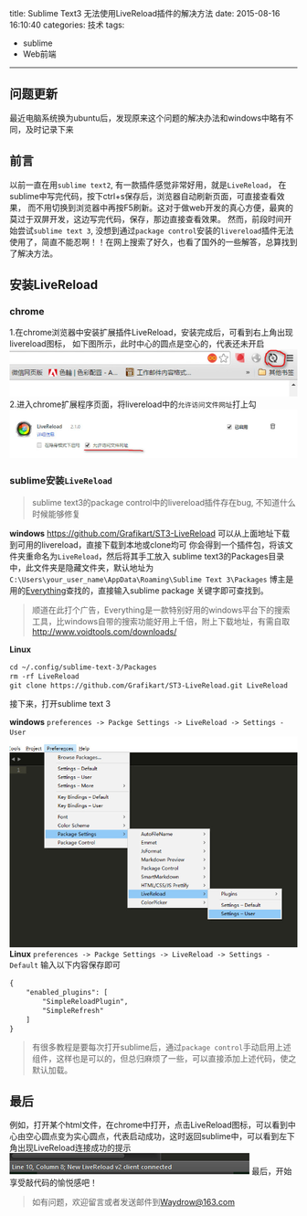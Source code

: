 title: Sublime Text3 无法使用LiveReload插件的解决方法
date: 2015-08-16 16:10:40
categories: 技术
tags:
- sublime
- Web前端
---

## 问题更新
最近电脑系统换为ubuntu后，发现原来这个问题的解决办法和windows中略有不同，及时记录下来
## 前言
以前一直在用`sublime text2`, 有一款插件感觉非常好用，就是`LiveReload`，
在sublime中写完代码，按下ctrl+s保存后，浏览器自动刷新页面，可直接查看效果，
而不用切换到浏览器中再按F5刷新。这对于做web开发的真心方便，最爽的莫过于双屏开发，这边写完代码，保存，那边直接查看效果。
然而，前段时间开始尝试`sublime text 3`, 没想到通过`package control`安装的`livereload`插件无法使用了，简直不能忍啊！！在网上搜索了好久，也看了国外的一些解答，总算找到了解决方法。
<!-- more -->

## 安装LiveReload
### chrome
1.在chrome浏览器中安装扩展插件LiveReload，安装完成后，可看到右上角出现livereload图标，
如下图所示，此时中心的圆点是空心的，代表还未开启
![](/images/20150816/livereload-chrome.jpg)
2.进入chrome扩展程序页面，将livereload中的`允许访问文件网址`打上勾
![](/images/20150816/livereload-chrome2.jpg)

### sublime安装`LiveReload`
>sublime text3的package control中的livereload插件存在bug, 不知道什么时候能够修复

**windows**
<https://github.com/Grafikart/ST3-LiveReload>
可以从上面地址下载到可用的livereload，直接下载到本地或clone均可
你会得到一个插件包，将该文件夹重命名为`LiveReload`，然后将其手工放入
sublime text3的Packages目录中，此文件夹是隐藏文件夹，默认地址为
`C:\Users\your_user_name\AppData\Roaming\Sublime Text 3\Packages`
博主是用的[Everything](http://www.voidtools.com/)查找的，直接输入sublime package 关键字即可查找到。
>顺道在此打个广告，Everything是一款特别好用的windows平台下的搜索工具，比windows自带的搜索功能好用上千倍，附上下载地址，有需自取
<http://www.voidtools.com/downloads/>

**Linux**

```
cd ~/.config/sublime-text-3/Packages  
rm -rf LiveReload  
git clone https://github.com/Grafikart/ST3-LiveReload.git LiveReload  
```

接下来，打开sublime text 3

**windows**
`preferences -> Packge Settings -> LiveReload -> Settings - User`
![](/images/20150816/sublime-livereload.jpg)
**Linux** 
`preferences -> Packge Settings -> LiveReload -> Settings - Default`
输入以下内容保存即可

```
{
    "enabled_plugins": [
        "SimpleReloadPlugin",
        "SimpleRefresh"
    ]
}
```

>有很多教程是要每次打开sublime后，通过`package control`手动启用上述组件，这样也是可以的，但总归麻烦了一些，可以直接添加上述代码，使之默认加载。

## 最后 
例如，打开某个html文件，在chrome中打开，点击LiveReload图标，可以看到中心由空心圆点变为实心圆点，代表启动成功，这时返回sublime中，可以看到左下角出现LiveReload连接成功的提示
![](/images/20150816/sublime-livereload2.jpg)
最后，开始享受敲代码的愉悦感吧！

>如有问题，欢迎留言或者发送邮件到<Waydrow@163.com>